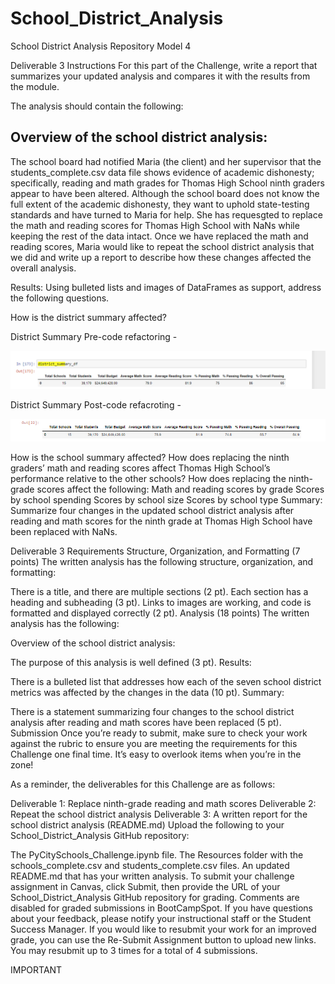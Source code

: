 # School_District_Analysis
School District Analysis Repository Model 4

Deliverable 3 Instructions
For this part of the Challenge, write a report that summarizes your updated analysis and compares it with the results from the module.

The analysis should contain the following:

## Overview of the school district analysis:

The school board had notified Maria (the client) and her supervisor that the students_complete.csv data file shows evidence of academic dishonesty; specifically, reading and math grades for Thomas High School ninth graders appear to have been altered. Although the school board does not know the full extent of the academic dishonesty, they want to uphold state-testing standards and have turned to Maria for help. She has requesgted to replace the math and reading scores for Thomas High School with NaNs while keeping the rest of the data intact. Once we have replaced the math and reading scores, Maria would like to repeat the school district analysis that we did and write up a report to describe how these changes affected the overall analysis. 

Results: Using bulleted lists and images of DataFrames as support, address the following questions.

How is the district summary affected?

District Summary Pre-code refactoring - 

![District Summary Pre-code refactoring](https://github.com/ishan9220/School_District_Analysis/blob/main/Pre-Summary.png)


District Summary Post-code refacroting - 

![](https://github.com/ishan9220/School_District_Analysis/blob/main/Post%20District_Summary.png)



How is the school summary affected?
How does replacing the ninth graders’ math and reading scores affect Thomas High School’s performance relative to the other schools?
How does replacing the ninth-grade scores affect the following:
Math and reading scores by grade
Scores by school spending
Scores by school size
Scores by school type
Summary: Summarize four changes in the updated school district analysis after reading and math scores for the ninth grade at Thomas High School have been replaced with NaNs.

Deliverable 3 Requirements
Structure, Organization, and Formatting (7 points)
The written analysis has the following structure, organization, and formatting:

There is a title, and there are multiple sections (2 pt).
Each section has a heading and subheading (3 pt).
Links to images are working, and code is formatted and displayed correctly (2 pt).
Analysis (18 points)
The written analysis has the following:

Overview of the school district analysis:

The purpose of this analysis is well defined (3 pt).
Results:

There is a bulleted list that addresses how each of the seven school district metrics was affected by the changes in the data (10 pt).
Summary:

There is a statement summarizing four changes to the school district analysis after reading and math scores have been replaced (5 pt).
Submission
Once you’re ready to submit, make sure to check your work against the rubric to ensure you are meeting the requirements for this Challenge one final time. It’s easy to overlook items when you’re in the zone!

As a reminder, the deliverables for this Challenge are as follows:

Deliverable 1: Replace ninth-grade reading and math scores
Deliverable 2: Repeat the school district analysis
Deliverable 3: A written report for the school district analysis (README.md)
Upload the following to your School_District_Analysis GitHub repository:

The PyCitySchools_Challenge.ipynb file.
The Resources folder with the schools_complete.csv and students_complete.csv files.
An updated README.md that has your written analysis.
To submit your challenge assignment in Canvas, click Submit, then provide the URL of your School_District_Analysis GitHub repository for grading. Comments are disabled for graded submissions in BootCampSpot. If you have questions about your feedback, please notify your instructional staff or the Student Success Manager. If you would like to resubmit your work for an improved grade, you can use the Re-Submit Assignment button to upload new links. You may resubmit up to 3 times for a total of 4 submissions.

IMPORTANT
